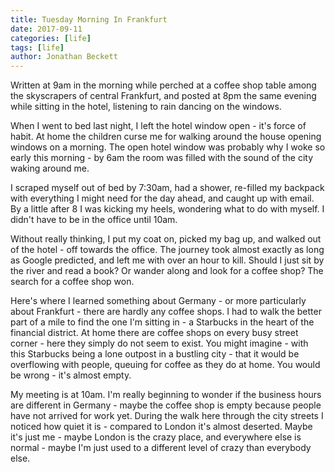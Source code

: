 ```yaml
---
title: Tuesday Morning In Frankfurt
date: 2017-09-11
categories: [life]
tags: [life]
author: Jonathan Beckett
---
```


Written at 9am in the morning while perched at a coffee shop table among the skyscrapers of central Frankfurt, and posted at 8pm the same evening while sitting in the hotel, listening to rain dancing on the windows.

When I went to bed last night, I left the hotel window open - it's force of habit. At home the children curse me for walking around the house opening windows on a morning. The open hotel window was probably why I woke so early this morning - by 6am the room was filled with the sound of the city waking around me.

I scraped myself out of bed by 7:30am, had a shower, re-filled my backpack with everything I might need for the day ahead, and caught up with email. By a little after 8 I was kicking my heels, wondering what to do with myself. I didn't have to be in the office until 10am.

Without really thinking, I put my coat on, picked my bag up, and walked out of the hotel - off towards the office. The journey took almost exactly as long as Google predicted, and left me with over an hour to kill. Should I just sit by the river and read a book? Or wander along and look for a coffee shop? The search for a coffee shop won.

Here's where I learned something about Germany - or more particularly about Frankfurt - there are hardly any coffee shops. I had to walk the better part of a mile to find the one I'm sitting in - a Starbucks in the heart of the financial district. At home there are coffee shops on every busy street corner - here they simply do not seem to exist. You might imagine - with this Starbucks being a lone outpost in a bustling city - that it would be overflowing with people, queuing for coffee as they do at home. You would be wrong - it's almost empty.

My meeting is at 10am. I'm really beginning to wonder if the business hours are different in Germany - maybe the coffee shop is empty because people have not arrived for work yet. During the walk here through the city streets I noticed how quiet it is - compared to London it's almost deserted. Maybe it's just me - maybe London is the crazy place, and everywhere else is normal - maybe I'm just used to a different level of crazy than everybody else.